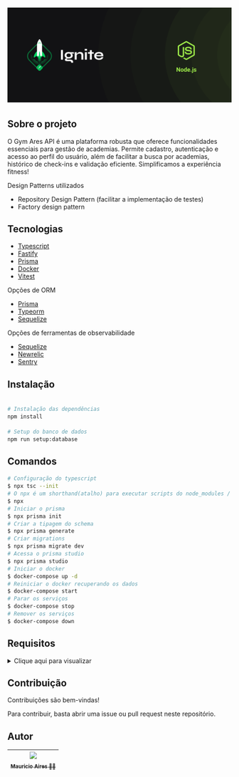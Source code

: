 # ![Cover](.github/assets/cover-nodejs.png)

## Sobre o projeto

O Gym Ares API é uma plataforma robusta que oferece funcionalidades essenciais para gestão de academias. Permite cadastro, autenticação e acesso ao perfil do usuário, além de facilitar a busca por academias, histórico de check-ins e validação eficiente. Simplificamos a experiência fitness!

Design Patterns utilizados

- Repository Design Pattern (facilitar a implementação de testes)
- Factory design pattern

## Tecnologias

- [Typescript](https://www.typescriptlang.org/)
- [Fastify](https://fastify.dev/)
- [Prisma](https://www.prisma.io/)
- [Docker](https://www.docker.com/)
- [Vitest](https://vitest.dev/)

Opções de ORM

- [Prisma](https://www.prisma.io/)
- [Typeorm](https://typeorm.io/)
- [Sequelize](https://sequelize.org/)

Opções de ferramentas de observabilidade

- [Sequelize](https://www.datadoghq.com/)
- [Newrelic](https://newrelic.com/)
- [Sentry](https://sentry.io/welcome/)

## Instalação

```sh

# Instalação das dependências
npm install

# Setup do banco de dados
npm run setup:database
```

## Comandos

```bash
# Configuração do typescript
$ npx tsc --init
# O npx é um shorthand(atalho) para executar scripts do node_modules / bin
$ npx
# Iniciar o prisma
$ npx prisma init
# Criar a tipagem do schema
$ npx prisma generate
# Criar migrations
$ npx prisma migrate dev
# Acessa o prisma studio
$ npx prisma studio
# Iniciar o docker
$ docker-compose up -d
# Reiniciar o docker recuperando os dados
$ docker-compose start
# Parar os serviços
$ docker-compose stop
# Remover os serviços
$ docker-compose down

```

## Requisitos


<details>
<summary>Clique aqui para visualizar</summary>


## RFs (Requisitos funcionais)

> **RFs**
> As funcionalidades da aplicação, o que o usuário vai poder fazer na aplicação.

- [X]  Deve ser possível se cadastrar;
- [x] Deve ser possível se autenticar;
- [X] Deve ser possível obter  o perfil de um usuário logado;
- [X] Deve ser possível obter o número de check-ins realizados pelo usuário logado;
- [X] Deve ser possível o usuário obter seu histórico de checks-ins;
- [X] Deve ser possível o usuário buscar academia próximas (até 10km);
- [X] Deve ser possível o usuário buscar academias pelo nome;
- [X] Deve ser possível o usuário realizar o check-in em uma academia;
- [X] Deve ser possível validar o check-in de um usuário;
- [X] Deve ser possível cadastrar uma academia;

## RNs (Regras de negócio)

> **RNs**
> Que condições são aplicadas para cada funcionalidade, quais as limitações e permissões um requisito funcional tem.

- [X] O usuário não deve poder se cadastrar com um e-mail duplicado;
- [x] O usuário não pode fazer 2 check-ins no mesmo dia;
- [x] O usuário não pode fazer o check-in se não estiver perto (100m) da academia;
- [X] O check-in só pode ser validado até 20 minutos após criado;
- [X] O check-in só pode ser validado por administradores;
- [X] A academia só pode ser cadastrada por administradores;

## RNFs (Requisitos não-funcionais)

> **RNFs**
> Requisitos técnicos que os usuários não tem tanta influencia, o usuário não vai ter controle sobre esses requisitos.

- [X] A senha do usuário precisa estar criptografada;
- [x] Os dados da aplicação precisam estar persistidos em um banco PostgreSQL;
- [X] Todas listas de dados precisam estar paginadas com 20 itens por página;
- [X] O usuário deve ser identificado por um JWT (JSON Web Token);

</details>

## Contribuição

Contribuições são bem-vindas!

Para contribuir, basta abrir uma issue ou pull request neste repositório.

## Autor
|  [<img loading="lazy" src="https://github.com/MauricioAires.png" width=115><br><sub>Mauricio Aires 👋🏽</sub>](https://github.com/MauricioAires) |
|  :---: |
